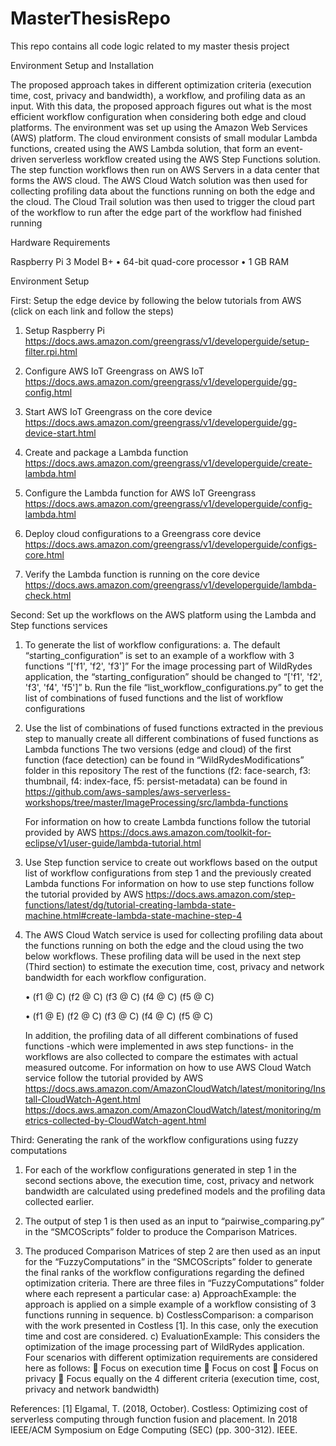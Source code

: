 # MasterThesisRepo
This repo contains all code logic related to my master thesis project

Environment Setup and Installation 

The proposed approach takes in different optimization criteria (execution time, cost, privacy and bandwidth), a workflow, and profiling data as an input. With this data, the proposed approach figures out what is the most efficient workflow configuration when considering both edge and cloud platforms. 
The environment was set up using the Amazon Web Services (AWS) platform. The cloud environment consists of small modular Lambda functions, created using the AWS Lambda solution, that form an event-driven serverless workflow created using the AWS Step Functions solution. The step function workflows then run on AWS Servers in a data center that forms the AWS cloud. The AWS Cloud Watch solution was then used for collecting profiling data about the functions running on both the edge and the cloud. The Cloud Trail solution was then used to trigger the cloud part of the workflow to run after the edge part of the workflow had finished running

Hardware Requirements

Raspberry Pi 3 Model B+ 
•	64-bit quad-core processor 
•	1 GB RAM

Environment Setup

First: Setup the edge device by following the below tutorials from AWS (click on each link and follow the steps)

1.	Setup Raspberry Pi
https://docs.aws.amazon.com/greengrass/v1/developerguide/setup-filter.rpi.html

2.	Configure AWS IoT Greengrass on AWS IoT
https://docs.aws.amazon.com/greengrass/v1/developerguide/gg-config.html

3.	Start AWS IoT Greengrass on the core device
https://docs.aws.amazon.com/greengrass/v1/developerguide/gg-device-start.html

4.	Create and package a Lambda function
https://docs.aws.amazon.com/greengrass/v1/developerguide/create-lambda.html

5.	Configure the Lambda function for AWS IoT Greengrass
https://docs.aws.amazon.com/greengrass/v1/developerguide/config-lambda.html

6.	Deploy cloud configurations to a Greengrass core device
https://docs.aws.amazon.com/greengrass/v1/developerguide/configs-core.html 

7.	Verify the Lambda function is running on the core device
https://docs.aws.amazon.com/greengrass/v1/developerguide/lambda-check.html


Second: Set up the workflows on the AWS platform using the Lambda and Step functions services

1.	To generate the list of workflow configurations:
a.	The default “starting_configuration” is set to an example of a workflow with 3 functions “['f1', 'f2', 'f3']”
For the image processing part of WildRydes application, the “starting_configuration” should be changed to “['f1', 'f2', 'f3', 'f4', 'f5']”
b.	Run the file “list_workflow_configurations.py” to get the list of combinations of fused functions and the list of workflow configurations

2.	Use the list of combinations of fused functions extracted in the previous step to manually create all different combinations of fused functions as Lambda functions
The two versions (edge and cloud) of the first function (face detection) can be found in 
“WildRydesModifications” folder in this repository
The rest of the functions (f2: face-search, f3: thumbnail, f4: index-face, f5: persist-metadata) can be found in 
https://github.com/aws-samples/aws-serverless-workshops/tree/master/ImageProcessing/src/lambda-functions 

    For information on how to create Lambda functions follow the tutorial provided by AWS
    https://docs.aws.amazon.com/toolkit-for-eclipse/v1/user-guide/lambda-tutorial.html

3.	Use Step function service to create out workflows based on the output list of workflow configurations from step 1 and the previously created Lambda functions 
For information on how to use step functions follow the tutorial provided by AWS https://docs.aws.amazon.com/step-functions/latest/dg/tutorial-creating-lambda-state-machine.html#create-lambda-state-machine-step-4

4.	The AWS Cloud Watch service is used for collecting profiling data about the functions running on both the edge and the cloud using the two below workflows. These profiling data will be used in the next step (Third section) to estimate the execution time, cost, privacy and network bandwidth for each workflow configuration.

    •	(f1 @ C) (f2 @ C) (f3 @ C) (f4 @ C) (f5 @ C)

    •	(f1 @ E) (f2 @ C) (f3 @ C) (f4 @ C) (f5 @ C)

    In addition, the profiling data of all different combinations of fused functions -which were implemented in aws step functions- in the workflows are also collected to      compare   the estimates with actual measured outcome.
    For information on how to use AWS Cloud Watch service follow the tutorial provided by AWS
    https://docs.aws.amazon.com/AmazonCloudWatch/latest/monitoring/Install-CloudWatch-Agent.html
   https://docs.aws.amazon.com/AmazonCloudWatch/latest/monitoring/metrics-collected-by-CloudWatch-agent.html


Third: Generating the rank of the workflow configurations using fuzzy computations 

1.	For each of the workflow configurations generated in step 1 in the second sections above, the execution time, cost, privacy and network bandwidth are calculated using predefined models and the profiling data collected earlier.

2.	The output of step 1 is then used as an input to “pairwise_comparing.py” in the “SMCOScripts” folder to produce the Comparison Matrices.

3.	The produced Comparison Matrices of step 2 are then used as an input for the “FuzzyComputations” in the “SMCOScripts” folder to generate the final ranks of the workflow configurations regarding the defined optimization criteria. 
There are three files in “FuzzyComputations” folder where each represent a particular case:
a)	ApproachExample: the approach is applied on a simple example of a workflow consisting of 3 functions running in sequence.
b)	CostlessComparison: a comparison with the work presented in Costless [1]. In this case, only the execution time and cost are considered. 
c)	EvaluationExample: This considers the optimization of the image processing part of WildRydes application. Four scenarios with different optimization requirements are considered here as follows: 
	Focus on execution time
	Focus on cost
	Focus on privacy
	Focus equally on the 4 different criteria (execution time, cost, privacy and network bandwidth)


References:
[1] Elgamal, T. (2018, October). Costless: Optimizing cost of serverless computing through function fusion and placement. In 2018 IEEE/ACM Symposium on Edge Computing (SEC) (pp. 300-312). IEEE.
